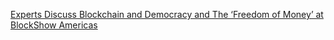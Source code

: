 [Experts Discuss Blockchain and Democracy and The ‘Freedom of Money’ at BlockShow Americas](https://cointelegraph.com/news/experts-discuss-blockchain-and-democracy-and-the-freedom-of-money-at-blockshow-americas)